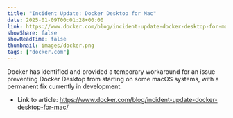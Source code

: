 ```yaml
---
title: "Incident Update: Docker Desktop for Mac"
date: 2025-01-09T00:01:28+00:00
link: https://www.docker.com/blog/incident-update-docker-desktop-for-mac/
showShare: false
showReadTime: false
thumbnail: images/docker.png
tags: ["docker.com"]
---
```

Docker has identified and provided a temporary workaround for an issue preventing Docker Desktop from starting on some macOS systems, with a permanent fix currently in development.

- Link to article: https://www.docker.com/blog/incident-update-docker-desktop-for-mac/